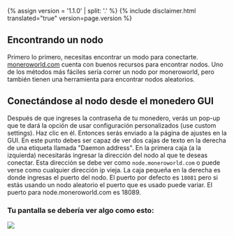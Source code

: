 {% assign version = '1.1.0' | split: '.' %}
{% include disclaimer.html translated="true" version=page.version %}
## Encontrando un nodo
Primero lo primero, necesitas encontrar un modo para conectarte. [moneroworld.com](https://moneroworld.com/#nodes) cuenta con buenos recursos para encontrar nodos. Uno de los métodos más fáciles
sería correr un nodo por moneroworld, pero también tienen una herramienta para encontrar nodos aleatorios.

## Conectándose al nodo desde el monedero GUI
Después de que ingreses la contraseña de tu monedero, verás un pop-up que te dará la opción de usar configuración personalizados (use custom settings). Haz clic en él. Entonces serás enviado a la página de ajustes en la GUI. En este punto debes ser capaz de ver dos cajas de texto en la derecha de una etiqueta llamada "Daemon address". En la primera caja (a la izquierda) necesitarás ingresar la dirección del nodo al que te deseas conectar. Esta dirección se debe ver como `node.moneroworld.com` o puede verse como cualquier dirección ip vieja. La caja pequeña en la derecha es donde ingresas el puerto del nodo. El puerto por defecto es `18081` pero si estás usando un nodo aleatorio el puerto que es usado puede variar. El puerto para node.moneroworld.com es 18089.

### Tu pantalla se debería ver algo como esto:
<img src="png/remote_node/remote-node-screenshot.png" width="(600)">
